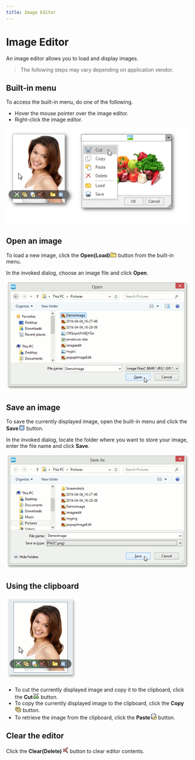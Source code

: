 ```yaml
---
title: Image Editor
---
```

# Image Editor
An image editor allows you to load and display images.

> The following steps may vary depending on application vendor.

## Built-in menu
To access the built-in menu, do one of the following.
* Hover the mouse pointer over the image editor.
* Right-click the image editor.

![EU_XtraEditors_ImageEdit_Menu](../../images/img7456.png)

## Open an image
To load a new image, click the **Open(Load)**![ImageEditIcon_Open](../../images/img122682.png) button from the built-in menu.

In the invoked dialog, choose an image file and click **Open**.

![ImageEditOpenDialog](../../images/img122688.png)

## Save an image
To save the currently displayed image, open the built-in menu and click the **Save**![ImageEditIcon_Save](../../images/img122683.png) button.

In the invoked dialog, locate the folder where you want to store your image, enter the file name and click **Save**.

![ImageEditSaveDialog](../../images/img122691.png)

## Using the clipboard
![ImageEditMenuClipboard](../../images/img122694.png)
* To cut the currently displayed image and copy it to the clipboard, click the **Cut**![ImageEditIcon_Cut](../../images/img122686.png) button.
* To copy the currently displayed image to the clipboard, click the **Copy**![ImageEditIcon_Copy](../../images/img122685.png) button.
* To retrieve the image from the clipboard, click the **Paste**![ImageEditIcon_Paste](../../images/img122687.png) button.

## Clear the editor
Click the **Clear(Delete)**![ImageEditIcon_Close](../../images/img122684.png) button to clear editor contents.